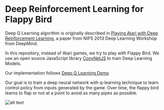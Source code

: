 # Deep Reinforcement Learning for Flappy Bird

Deep Q Learning algorithm is originally described in [Playing Atari with Deep Reinforcement Learning](http://arxiv.org/pdf/1312.5602v1.pdf), a paper from NIPS 2013 Deep Learning Workshop from DeepMind.

In this repository, instead of Atari games, we try to play with Flappy Bird. We use an open source JavaScript library [ConvNetJS](http://cs.stanford.edu/people/karpathy/convnetjs/index.html) to train Deep Learning Models. 

Our implementation follows [Deep Q Learning Demo](http://cs.stanford.edu/people/karpathy/convnetjs/demo/rldemo.html)

Our goal is to train a deep neural network with q-learning technique to learn control policy from inputs generated by the game.
Over time, the flappy bird learns to flap or not at a point to avoid as many pipes as possible.



![alt text](https://github.com/yjn93/Deep-Q-Learning-Flappy-Bird/tree/master/demo/game.png "Playing Flappy Bird")



